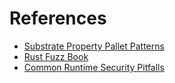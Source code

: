 # References

* [Substrate Property Pallet Patterns](https://github.com/paritytech/substrate-contracts-node)
* [Rust Fuzz Book](https://rust-fuzz.github.io/book/)
* [Common Runtime Security Pitfalls](https://www.plural.sh/blog/runtime-security/)
